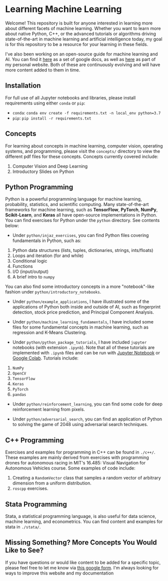 # Learning Machine Learning

Welcome!  This repository is built for anyone interested in learning more about different facets of machine learning.  Whether you want to learn more about native Python, C++, or the advanced tutorials or algorithms driving state-of-the-art in machine learning and artificial intelligence today, my goal is for this repository to be a resource for your learning in these fields.

I've also been working on an open-source guide for machine learning and AI.  You can find it [here](https://docs.google.com/document/d/1XS8DIW_nVHKe8Gfp6hK24GMVcaM4TKbZCMEVxJfdG7Y/edit?usp=sharing) as a set of google docs, as well as [here](https://rmsander.github.io/documentation/index.html) as part of my personal website.  Both of these are continuously evolving and will have more content added to them in time.

## Installation
For full use of all Jupyter notebooks and libraries, please install requirements using either `conda` or `pip`:

- `conda`: `conda env create -f requirements.txt -n local_env python=3.7`
- `pip`: `pip install -r requirements.txt`

## Concepts
For learning about concepts in machine learning, computer vision, operating systems, and programming, please visit the `concepts/` directory to view the different pdf files for these concepts.  Concepts currently covered include:

1. Computer Vision and Deep Learning
2. Introductory Slides on Python

## Python Programming
Python is a powerful programming language for machine learning, probability, statistics, and scientific computing.  Many state-of-the-art frameworks for machine learning, such as **TensorFlow**, **PyTorch**, **NumPy**, **Scikit-Learn**, and **Keras** all have open-source implementations in Python.  You can find exercises for Python under the `python` directory.  See contents below:

* Under `python/injaz_exercises`, you can find Python files covering fundamentals in Python, such as:
1. Python data structures (lists, tuples, dictionaries, strings, ints/floats)
2. Loops and iteration (for and while)
3. Conditional logic
4. Functions
5. I/O (input/output)
6. A brief intro to `numpy`

You can also find some introductory concepts in a more "notebook"-like fashion under `python/introductory_notebooks`.

* Under `python/example_applications`, I have illustrated some of the applications of Python both inside and outside of AI, such as fingerprint detection, stock price prediction, and Principal Component Analysis.

* Under `python/machine_learning_fundamentals`, I have included some files for some fundamental concepts in machine learning, such as regression and K-Means Clustering.

* Under `python/python_package_tutorials`, I have included `jupyter` notebooks (with extension `.ipynb`).  Note that all of these tutorials are implemented with `.ipynb` files and can be run with [Jupyter Notebook](https://jupyter.org/) or [Google Colab](https://colab.research.google.com/).  Tutorials include:

1. `NumPy`
2. `OpenCV`
3. `TensorFlow`
4. `Keras`
5. `PyTorch`
6. `pandas` 

* Under `python/reinforcement_learning`, you can find some code for deep reinforcement learning from pixels.

* Under `python/adversarial_search`, you can find an application of Python to solving the game of 2048 using adversarial search techniques.

## C++ Programming
Exercises and examples for programming in C++ can be found in `./c++/`.  These examples are mainly derived from exercises with programming drones for autonomous racing in MIT's 16.485: Visual Navigation for Autonomous Vehicles course.  Some examples of code include:

1. Creating a `RandomVector` class that samples a random vector of arbitrary dimension from a uniform distribution.
2. `roscpp` exercises.

## Stata Programming
Stata, a statistical programming language, is also useful for data science, machine learning, and econometrics.  You can find content and examples for stata in   `./stata/`.

## Missing Something?  More Concepts You Would Like to See?
If you have questions or would like content to be added for a specific topic, please feel free to let me know via [this google form](https://forms.gle/yH4NxYYQsqjNexuQ8).  I'm always looking for ways to improve this website and my documentation
